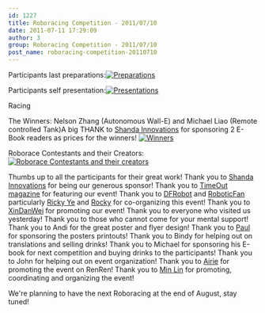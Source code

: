 ```yaml
---
id: 1227
title: Roboracing Competition - 2011/07/10
date: 2011-07-11 17:29:09
author: 3
group: Roboracing Competition - 2011/07/10
post_name: roboracing-competition-20110710
---
```


Participants last preparations:[![](http://xinchejian.com/wp-content/uploads/2011/07/Preparations-300x225.jpg "Preparations")](http://139.162.84.35/wp-content/uploads/2011/07/Preparations.jpg)

Participants self presentation:[![](http://xinchejian.com/wp-content/uploads/2011/07/Presentations-300x225.jpg "Presentations")](http://139.162.84.35/wp-content/uploads/2011/07/Presentations.jpg)

Racing![![](http://xinchejian.com/wp-content/uploads/2011/07/Racing-300x225.jpg "Racing")](http://139.162.84.35/wp-content/uploads/2011/07/Racing.jpg)

The Winners: Nelson Zhang (Autonomous Wall-E) and Michael Liao (Remote controlled Tank)A big THANK to [Shanda Innovations](http://in.sdo.com/) for sponsoring 2 E-Book readers as prices for the winners! [![](http://xinchejian.com/wp-content/uploads/2011/07/Winners-300x224.jpg "Winners")](http://139.162.84.35/wp-content/uploads/2011/07/Winners.jpg)

Roborace Contestants and their Creators:[![](http://xinchejian.com/wp-content/uploads/2011/07/Participants-300x199.jpg "Roborace Contestants and their creators")](http://139.162.84.35/wp-content/uploads/2011/07/Participants.jpg)

Thumbs up to all the participants for their great work! Thank you to [Shanda Innovations](http://in.sdo.com/) for being our generous sponsor! Thank you to [TimeOut magazine](http://www.timeoutshanghai.com/features/Around%5FTown-Around%5FTown/3160/Wacky-robot-races.html) for featuring our event! Thank you to [DFRobot](http://www.dfrobot.com/) and [RoboticFan](http://www.roboticfan.com/) particularly [Ricky Ye](http://weibo.com/n/%E5%8F%B6%E7%90%9BRicky) and [Rocky](http://weibo.com/n/%E5%BE%AE%E7%AC%91%E7%9A%84Rockets) for co-organizing this event! Thank you to [XinDanWei](http://xindanwei.com) for promoting our event! Thank you to everyone who visited us yesterday! Thank you to those who cannot come for your mental support! Thank you to Andi for the great poster and flyer design! Thank you to [Paul](http://weibo.com/2205504380) for sponsoring the posters printouts! Thank you to Bindy for helping out on translations and selling drinks! Thank you to Michael for sponsoring his E-book for next competition and buying drinks to the participants! Thank you to John for helping out on event organization! Thank you to [Airie](http://weibo.com/airie) for promoting the event on RenRen! Thank you to [Min Lin](http://weibo.com/mlhsieh) for promoting, coordinating and organizing the event!

We're planning to have the next Roboracing at the end of August, stay tuned!